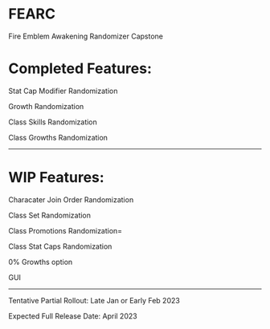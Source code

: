 # FEARC
Fire Emblem Awakening Randomizer Capstone


# Completed Features:

Stat Cap Modifier Randomization

Growth Randomization

Class Skills Randomization

Class Growths Randomization

----------------------------


# WIP Features:

Characater Join Order Randomization

Class Set Randomization

Class Promotions Randomization=

Class Stat Caps Randomization

0% Growths option

GUI


------------------------------
Tentative Partial Rollout: Late Jan or Early Feb 2023

Expected Full Release Date: April 2023
